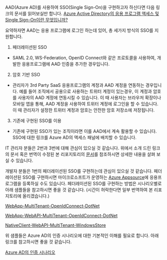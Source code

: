 AAD(Azure AD)를 사용하여 SSO(Single Sign-On)을 구현하고자 하신다면 다음 링크의 문서를 읽어보실만 합니다. 
[Azure Active Directory의 응용 프로그램 액세스 및 Single Sign-On이란 무엇입니까?](https://docs.microsoft.com/ko-kr/azure/active-directory/active-directory-appssoaccess-whatis)

요약하자면 AAD는 응용 프로그램에 로그인 하는데 있어, 총 세가지 방식의 SSO를 지원합니다. 

1. 페더레이션된 SSO 
* SAML 2.0, WS-Federation, OpenID Connect와 같은 프로토콜을 사용하여, 개발한 응용프로그램에 AAD 인증을 추가한 경우입니다. 
2. 암호 기반 SSO
* 관리자가 3rd Party SaaS 응용프로그램의 계정과 AAD 계정을 연동하는 경우입니다. 예를 들어 조직에서 공용으로 사용하는 트위터 계정이 있는경우, 이 계정과 암호를 사용자의 AAD 계정에 연동시킬 수 있습니다. 이 때 사용자는 브라우저 확장이나 모바일 앱을 통해, AAD 계정을 사용하여 트위터 계정에 로그인을 할 수 있습니다. 이 때 관리자가 설정한 트위터 계정과 암호는 안전한 암호 저장소에 저장됩니다.  
3. 기존에 구현된 SSO를 이용
* 기존에 구현된 SSO가 있는 조직이라면 이를 AAD에서 계속 활용할 수 있습니다. SSO에 대한 링크를 Azure AD의 액세스 패널에 배치할 수 있습니다. 

IT 관리자 분들은 2번과 3번에 대해 관심이 있으실 것 같습니다. 위에서 소개 드린 링크의 문서 혹은 번역이 수정된 본 리포지토리의 [문서](\active-directory-appssoaccess-whatis.md)를 참조하시면 상세한 내용을 살펴 보실 수 있습니다.

개발자 분들은 1번의 페더레이션된 SSO를 구현하는데 관심이 있으실 것 같습니다. 페더레이션된 SSO를 구현하시면 마이크로소프트가 운영하는 [Azure Appsource](https://appsource.microsoft.com/ko-kr/)에 응용프로그램을 등록하실 수도 있습니다. 
페더레이션된 SSO를 구현하는 방법은 시나리오별로 아래 샘플들을 참고하시면 좋을 것 같습니다. (시간이 허락한다면 일부 번역하여 본 리포지토리에 올리겠습니다.)

[WebApp-MultiTenant-OpenIdConnect-DotNet](https://github.com/AzureADSamples/WebApp-MultiTenant-OpenIdConnect-DotNet)

[WebApp-WebAPI-MultiTenant-OpenIdConnect-DotNet](https://github.com/AzureADSamples/WebApp-WebAPI-MultiTenant-OpenIdConnect-DotNet)

[NativeClient-WebAPI-MultiTenant-WindowsStore](https://github.com/AzureADSamples/NativeClient-WebAPI-MultiTenant-WindowsStore)

위 샘플들은 Azure AD의 인증 시나리오에 대한 기본적인 이해를 필요로 합니다. 아래 링크를 참고하시면 좋을 것 같습니다. 

[Azure AD의 인증 시나리오](https://docs.microsoft.com/ko-kr/azure/active-directory/active-directory-authentication-scenarios)

